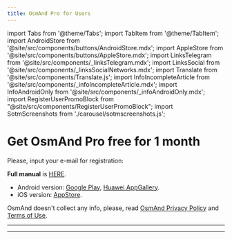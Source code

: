 ```yaml
---
title: OsmAnd Pro for Users
---
```


import Tabs from '@theme/Tabs';
import TabItem from '@theme/TabItem';
import AndroidStore from '@site/src/components/buttons/AndroidStore.mdx';
import AppleStore from '@site/src/components/buttons/AppleStore.mdx';
import LinksTelegram from '@site/src/components/_linksTelegram.mdx';
import LinksSocial from '@site/src/components/_linksSocialNetworks.mdx';
import Translate from '@site/src/components/Translate.js';
import InfoIncompleteArticle from '@site/src/components/_infoIncompleteArticle.mdx';
import InfoAndroidOnly from '@site/src/components/_infoAndroidOnly.mdx';
import RegisterUserPromoBlock from "@site/src/components/RegisterUserPromoBlock";
import SotmScreenshots from './carousel/sotmscreenshots.js';


# Get OsmAnd Pro free for 1 month

Please, input your e-mail for registration:

<RegisterUserPromoBlock  promoKey='userpromo'/>

**Full manual** is [HERE](https://osmand.net/promo/manual#english-version).

- Android version: [Google Play](https://play.google.com/store/apps/dev?id=8483587772816822023), [Huawei AppGallery](https://appgallery.huawei.com/#/app/C101486545).
- iOS version: [AppStore](https://apps.apple.com/us/app/osmand-maps-travel-navigate/id934850257).

OsmAnd doesn't collect any info, please, read [OsmAnd Privacy Policy](https://osmand.net/docs/legal/privacy-policy) and [Terms of Use](https://osmand.net/docs/legal/terms-of-use).

<SotmScreenshots />

_________________


<LinksSocial/>
<LinksTelegram/>

_________________
